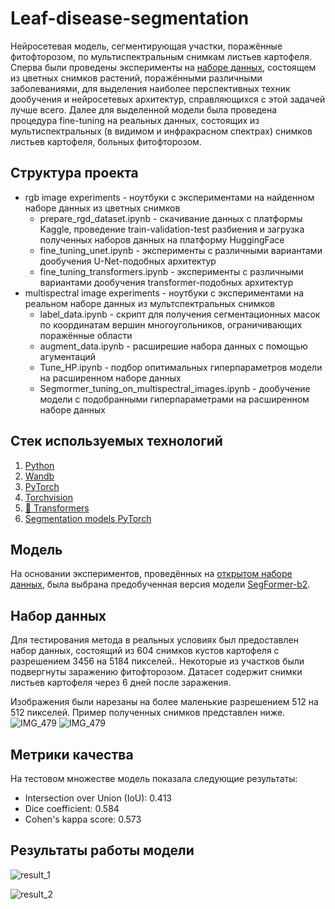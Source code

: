 # Leaf-disease-segmentation
Нейросетевая модель, сегментирующая участки, поражённые фитофторозом, по мультиспектральным снимкам листьев картофеля. 
Сперва были проведены эксперименты на [наборе данных](https://www.kaggle.com/datasets/fakhrealam9537/leaf-disease-segmentation-dataset), состоящем из цветных снимков растений, поражёнными различными заболеваниями, для выделения наиболее перспективных техник дообучения и нейросетевых архитектур, справляющихся с этой задачей лучше всего. Далее для выделенной модели была проведена процедура fine-tuning на реальных данных, состоящих из мультиспектральных (в видимом и инфракрасном спектрах) снимков листьев картофеля, больных фитофторозом.

## Структура проекта
* rgb image experiments - ноутбуки с экспериментами на найденном наборе данных из цветных снимков
    * prepare_rgd_dataset.ipynb - скачивание данных с платформы Kaggle, проведение train-validation-test разбиения и загрузка полученных наборов данных на платформу HuggingFace
    * fine_tuning_unet.ipynb - эксперименты с различными вариантами дообучения U-Net-подобных архитектур
    * fine_tuning_transformers.ipynb - эксперименты с различными вариантами дообучения transformer-подобных архитектур
* multispectral image experiments - ноутбуки с экспериментами на реальном наборе данных из мультспектральных снимков
    * label_data.ipynb - скрипт для получения сегментационных масок по координатам вершин многоугольников, ограничивающих поражённые области
    * augment_data.ipynb - расширешие набора данных с помощью агументаций
    * Tune_HP.ipynb - подбор опитимальных гиперпараметров модели на расширенном наборе данных
    * Segmormer_tuning_on_multispectral_images.ipynb - дообучение модели с подобранными гиперпараметрами на расширенном наборе данных

## Стек используемых технологий
1. [Python](https://www.python.org/)
2. [Wandb](https://wandb.ai/site)
3. [PyTorch](https://pytorch.org/docs/stable/index.html)
4. [Torchvision](https://pytorch.org/vision/stable/index.html)
5. [🤗 Transformers](https://huggingface.co/docs/transformers/index)
6. [Segmentation models PyTorch](https://smp.readthedocs.io/en/latest/)

## Модель
На основании экспериментов, проведённых на [открытом наборе данных](https://www.kaggle.com/datasets/fakhrealam9537/leaf-disease-segmentation-dataset), была выбрана предобученная версия модели [SegFormer-b2](https://huggingface.co/nvidia/mit-b2).

## Набор данных
Для тестирования метода в реальных условиях был предоставлен набор данных, состоящий из 604 снимков кустов картофеля с разрешением 3456 на 5184 пикселей.. Некоторые из участков были подвергнуты заражению фитофторозом. Датасет содержит снимки листьев картофеля через 6 дней после заражения. 

Изображения были нарезаны на более маленькие разрешением 512 на 512 пикселей. Пример полученных снимков представлен ниже.
![IMG_479](https://github.com/AlexanderNikitin2207/Leaf-disease-segmentation/assets/113451350/4638d717-d2ea-4e8b-8567-552b8f0b5b29 "Изображение в инфракрасном спектре")
![IMG_479](https://github.com/AlexanderNikitin2207/Leaf-disease-segmentation/assets/113451350/ff39f90d-9200-416e-b679-2dbc92952055 "Изображение в видимом спектре")

## Метрики качества
На тестовом множестве модель показала следующие результаты:
* Intersection over Union (IoU): 0.413
* Dice coefficient: 0.584
* Cohen's kappa score: 0.573

 ## Результаты работы модели
 ![result_1](https://github.com/AlexanderNikitin2207/Leaf-disease-segmentation/assets/113451350/a8eb673a-938a-40d0-a789-cb61ecfcd6ac "Результаты работы модели")
 
 ![result_2](https://github.com/AlexanderNikitin2207/Leaf-disease-segmentation/assets/113451350/0a9da9dd-fbb6-49ed-974c-c7ad01e00c04 "Результаты работы модели")

